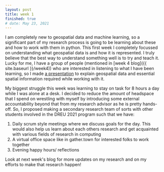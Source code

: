 ```yaml
---
layout: post
title: week 1
finished: true
# date: May 23, 2021
---
```


I am completely new to geospatial data and machine learning, so a significant part of my research process is going to be learning about these and how to work with them in python. This first week I completely focussed on understanding what geospatial data is and how it is represented. I truly believe that the best way to understand something well is to try and teach it. Lucky for me, I have a group of people (mentioned in [week 4 blog]({{ site.baseurl }}/week4)) who are interested in listening to what I have been learning, so I made [a presentation](http://google.com/) to explain geospatial data and essential spatial information required while working with it.

My biggest struggle this week was learning to stay on task for 8 hours a day while I was alone at a desk. I decided to reduce the amount of headspace that I spend on wrestling with myself by introducing some external accountability beyond that from my research advisor as he is pretty hands-off. So, I proposed making a secondary research team of sorts with other students involved in the DREU 2021 program such that we have:
1. Daily scrum style meetings where we discuss goals for the day. This would also help us learn about each others research and get acquainted with various fields of research in computing
2. A virtual office space like in gather.town for interested folks to work together
3. Evening happy hours/ reflections

Look at next week's blog for more updates on my research and on my efforts to make that research happen!

